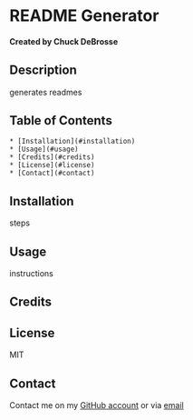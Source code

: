 
  # README Generator
  #### **Created by Chuck DeBrosse**

  ## Description
  generates readmes

  ## Table of Contents
    * [Installation](#installation)
    * [Usage](#usage)
    * [Credits](#credits)
    * [License](#license)
    * [Contact](#contact)

  ## Installation
  steps

  ## Usage
  instructions

  ## Credits
  

  ## License
  MIT

  ## Contact
  Contact me on my [GitHub account](github.com/cmdebrosse) or via [email](cmdebrosse@outlook.com)